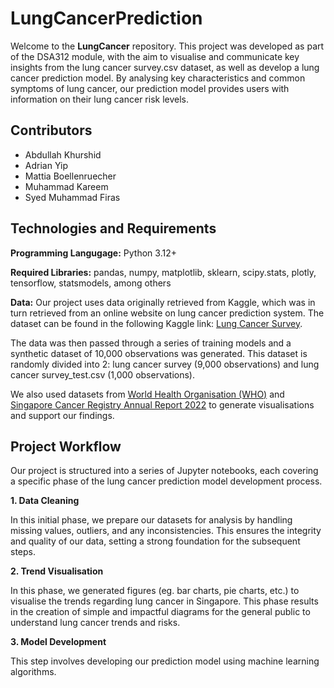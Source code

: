 # LungCancerPrediction
Welcome to the **LungCancer** repository. This project was developed as part of the DSA312 module, with the aim to visualise and communicate key insights from the lung cancer survey.csv dataset, as well as develop a lung cancer prediction model. By analysing key characteristics and common symptoms of lung cancer, our prediction model provides users with information on their lung cancer risk levels.

## Contributors
* Abdullah Khurshid
* Adrian Yip
* Mattia Boellenruecher
* Muhammad Kareem
* Syed Muhammad Firas

## Technologies and Requirements
**Programming Langugage:** Python 3.12+

**Required Libraries:** pandas, numpy, matplotlib, sklearn, scipy.stats, plotly, tensorflow, statsmodels, among others

**Data:** Our project uses data originally retrieved from Kaggle, which was in turn retrieved from an online website on lung cancer prediction system. The dataset can be found in the following Kaggle link: [Lung Cancer Survey](https://www.kaggle.com/datasets/wajahat1064/lung-cancer-survey-data).

The data was then passed through a series of training models and a synthetic dataset of 10,000 observations was generated. This dataset is randomly divided into 2: lung cancer survey (9,000 observations) and lung cancer survey_test.csv (1,000 observations).

We also used datasets from [World Health Organisation (WHO)](https://gco.iarc.fr/tomorrow/en/dataviz/tables?populations=702&single_unit=1000&cancers=15&years=2035&types=0&key=total&show_bar_mode_prop=0&bar_mode=grouped&multiple_populations=1&sexes=0) and [Singapore Cancer Registry Annual Report 2022](https://www.nrdo.gov.sg/docs/librariesprovider3/default-document-library/scr-ar-2022_web-report.pdf?sfvrsn=a9eb8c10_1) to generate visualisations and support our findings.

## Project Workflow
Our project is structured into a series of Jupyter notebooks, each covering a specific phase of the lung cancer prediction model development process.

**1. Data Cleaning**

In this initial phase, we prepare our datasets for analysis by handling missing values, outliers, and any inconsistencies. This ensures the integrity and quality of our data, setting a strong foundation for the subsequent steps.

**2. Trend Visualisation**

In this phase, we generated figures (eg. bar charts, pie charts, etc.) to visualise the trends regarding lung cancer in Singapore. This phase results in the creation of simple and impactful diagrams for the general public to understand lung cancer trends and risks.

**3. Model Development**

This step involves developing our prediction model using machine learning algorithms.
   
